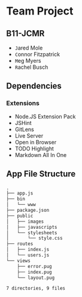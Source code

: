 # Team Project #

## B11-JCMR ##

- `J`ared Mole
- `C`onnor Fitzpatrick
- `M`eg Myers
- `R`achel Busch

## Dependencies ##

### Extensions ###

- Node.JS Extension Pack
- JSHint
- GitLens
- Live Server
- Open in Browser
- TODO Highlight
- Markdown All In One

## App File Structure ##

```txt
.
├── app.js
├── bin
│   └── www
├── package.json
├── public
│   ├── images
│   ├── javascripts
│   └── stylesheets
│       └── style.css
├── routes
│   ├── index.js
│   └── users.js
└── views
    ├── error.pug
    ├── index.pug
    └── layout.pug

7 directories, 9 files
```
